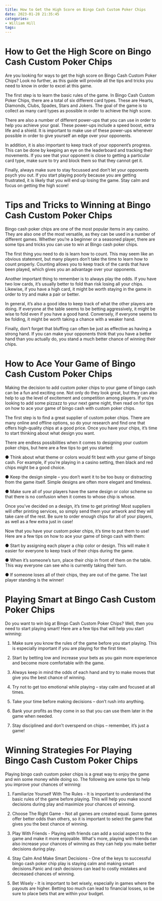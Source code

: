 ```yaml
---
title: How to Get the High Score on Bingo Cash Custom Poker Chips
date: 2023-01-28 21:35:45
categories:
- William Hill
tags:
---
```



#  How to Get the High Score on Bingo Cash Custom Poker Chips

Are you looking for ways to get the high score on Bingo Cash Custom Poker Chips? Look no further, as this guide will provide all the tips and tricks you need to know in order to excel at this game.

The first step is to learn the basic rules of the game. In Bingo Cash Custom Poker Chips, there are a total of six different card types. These are Hearts, Diamonds, Clubs, Spades, Stars and Jokers. The goal of the game is to collect as many card types as possible in order to achieve the high score.

There are also a number of different power-ups that you can use in order to help you achieve your goal. These power-ups include a speed boost, extra life and a shield. It is important to make use of these power-ups whenever possible in order to give yourself an edge over your opponents.

In addition, it is also important to keep track of your opponent’s progress. This can be done by keeping an eye on the leaderboard and tracking their movements. If you see that your opponent is close to getting a particular card type, make sure to try and block them so that they cannot get it.

Finally, always make sure to stay focussed and don’t let your opponents psych you out. If you start playing poorly because you are getting frustrated, it is likely that you will end up losing the game. Stay calm and focus on getting the high score!

#  Tips and Tricks to Winning at Bingo Cash Custom Poker Chips

Bingo cash poker chips are one of the most popular items in any casino. They are also one of the most versatile, as they can be used in a number of different games. Whether you’re a beginner or a seasoned player, there are some tips and tricks you can use to win at Bingo cash poker chips.

The first thing you need to do is learn how to count. This may seem like an obvious statement, but many players don’t take the time to learn how to count properly. Counting allows you to keep track of the cards that have been played, which gives you an advantage over your opponents.

Another important thing to remember is to always play the odds. If you have two low cards, it’s usually better to fold than risk losing all your chips. Likewise, if you have a high card, it might be worth staying in the game in order to try and make a pair or better.

In general, it’s also a good idea to keep track of what the other players are doing. If everyone at the table seems to be betting aggressively, it might be wise to fold even if you have a good hand. Conversely, if everyone seems to be folding, it might be worth taking a chance with a weaker hand.

Finally, don’t forget that bluffing can often be just as effective as having a strong hand. If you can make your opponents think that you have a better hand than you actually do, you stand a much better chance of winning their chips.

#  How to Ace Your Game of Bingo Cash Custom Poker Chips

Making the decision to add custom poker chips to your game of bingo cash can be a fun and exciting one. Not only do they look great, but they can also help to up the level of excitement and competition among players. If you’re looking to add some pizzazz to your next game night, then read on for tips on how to ace your game of bingo cash with custom poker chips.

The first step is to find a great supplier of custom poker chips. There are many online and offline options, so do your research and find one that offers high-quality chips at a good price. Once you have your chips, it’s time to start thinking about what design you want.

There are endless possibilities when it comes to designing your custom poker chips, but here are a few tips to get you started:

● Think about what theme or colors would fit best with your game of bingo cash. For example, if you’re playing in a casino setting, then black and red chips might be a good choice.

● Keep the design simple – you don’t want it to be too busy or distracting from the game itself. Simple designs are often more elegant and timeless.

● Make sure all of your players have the same design or color scheme so that there is no confusion when it comes to whose chip is whose.

Once you’ve decided on a design, it’s time to get printing! Most suppliers will offer printing services, so simply send them your artwork and they will take care of the rest. Be sure to order enough chips for all of your players, as well as a few extra just in case!

Now that you have your custom poker chips, it’s time to put them to use! Here are a few tips on how to ace your game of bingo cash with them:

● Start by assigning each player a chip color or design. This will make it easier for everyone to keep track of their chips during the game.

● When it’s someone’s turn, place their chip in front of them on the table. This way everyone can see who is currently taking their turn.

● If someone loses all of their chips, they are out of the game. The last player standing is the winner!

#  Playing Smart at Bingo Cash Custom Poker Chips

Do you want to win big at Bingo Cash Custom Poker Chips? Well, then you need to start playing smart! Here are a few tips that will help you start winning:

1. Make sure you know the rules of the game before you start playing. This is especially important if you are playing for the first time.

2. Start by betting low and increase your bets as you gain more experience and become more comfortable with the game.

3. Always keep in mind the odds of each hand and try to make moves that give you the best chance of winning.

4. Try not to get too emotional while playing – stay calm and focused at all times.

5. Take your time before making decisions – don’t rush into anything.

6. Bank your profits as they come in so that you can use them later in the game when needed.

7. Stay disciplined and don’t overspend on chips – remember, it’s just a game!

#  Winning Strategies For Playing Bingo Cash Custom Poker Chips

Playing bingo cash custom poker chips is a great way to enjoy the game and win some money while doing so. The following are some tips to help you improve your chances of winning:

1. Familiarize Yourself With The Rules - It is important to understand the basic rules of the game before playing. This will help you make sound decisions during play and maximize your chances of winning.

2. Choose The Right Game - Not all games are created equal. Some games offer better odds than others, so it is important to select the game that gives you the best chance of winning.

3. Play With Friends - Playing with friends can add a social aspect to the game and make it more enjoyable. What's more, playing with friends can also increase your chances of winning as they can help you make better decisions during play.

4. Stay Calm And Make Smart Decisions - One of the keys to successful bingo cash poker chip play is staying calm and making smart decisions.Panic and rash decisions can lead to costly mistakes and decreased chances of winning.

5. Bet Wisely - It is important to bet wisely, especially in games where the payouts are higher. Betting too much can lead to financial losses, so be sure to place bets that are within your budget.